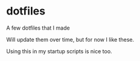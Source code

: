 # dotfiles
A few dotfiles that I made

Will update them over time, but for now I like these.

Using this in my startup scripts is nice too.
